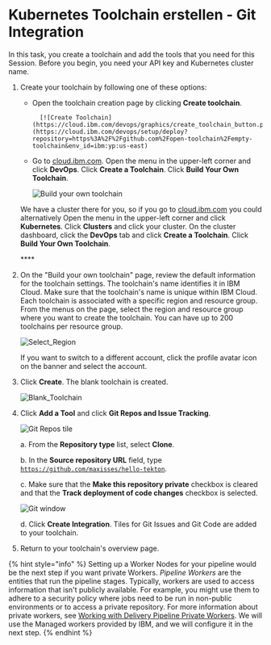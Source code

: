 # Kubernetes Toolchain erstellen - Git Integration



In this task, you create a toolchain and add the tools that you need for this Session. Before you begin, you need your API key and Kubernetes cluster name.

1. Create your toolchain by following one of these options:

   * Open the toolchain creation page by clicking **Create toolchain**.

           [![Create Toolchain](https://cloud.ibm.com/devops/graphics/create_toolchain_button.png)](https://cloud.ibm.com/devops/setup/deploy?repository=https%3A%2F%2Fgithub.com%2Fopen-toolchain%2Fempty-toolchain&env_id=ibm:yp:us-east)

   * Go to [cloud.ibm.com](https://cloud.ibm.com/?cm_mmc=IBMBluemixGarageMethod-_-MethodSite-_-10-19-15::12-31-18-_-ibm-bluemix-website). Open the menu in the upper-left corner and click **DevOps**. Click **Create a Toolchain**. Click **Build Your Own Toolchain**. 

     ![Build your own toolchain](https://www.ibm.com/cloud/architecture/images/tutorials/toolchains/develop-kubernetes-app-using-tekton-delivery-pipelines/Blank_Template.png)



   We have a cluster there for you, so if you go to [cloud.ibm.com](https://cloud.ibm.com/?cm_mmc=IBMBluemixGarageMethod-_-MethodSite-_-10-19-15::12-31-18-_-ibm-bluemix-website) you could alternatively Open the menu in the upper-left corner and click **Kubernetes**. Click **Clusters** and click your cluster. On the cluster dashboard, click the **DevOps** tab and click **Create a Toolchain**. Click **Build Your Own Toolchain**. 

   \*\*\*\*

2. On the "Build your own toolchain" page, review the default information for the toolchain settings. The toolchain's name identifies it in IBM Cloud. Make sure that the toolchain's name is unique within IBM Cloud. Each toolchain is associated with a specific region and resource group. From the menus on the page, select the region and resource group where you want to create the toolchain. You can have up to 200 toolchains per resource group.

   ![Select\_Region](https://www.ibm.com/cloud/architecture/images/tutorials/toolchains/develop-kubernetes-app-using-tekton-delivery-pipelines/Region_Select.png)

   If you want to switch to a different account, click the profile avatar icon on the banner and select the account.

3. Click **Create**. The blank toolchain is created.

   ![Blank\_Toolchain](https://www.ibm.com/cloud/architecture/images/tutorials/toolchains/develop-kubernetes-app-using-tekton-delivery-pipelines/Blank_Toolchain.png)

4. Click **Add a Tool** and click **Git Repos and Issue Tracking**. 

   ![Git Repos tile](https://www.ibm.com/cloud/architecture/images/tutorials/toolchains/develop-kubernetes-app-using-tekton-delivery-pipelines/Add_Tool_Git.png)

   a. From the **Repository type** list, select **Clone**.

   b. In the **Source repository URL** field, type [`https://github.com/maxisses/hello-tekton`](https://github.com/maxisses/hello-tekton.git).

   c. Make sure that the **Make this repository private** checkbox is cleared and that the **Track deployment of code changes** checkbox is selected.

   ![Git window](https://www.ibm.com/cloud/architecture/images/tutorials/toolchains/develop-kubernetes-app-using-tekton-delivery-pipelines/Tekton_Git_Setup.png)

   d. Click **Create Integration**. Tiles for Git Issues and Git Code are added to your toolchain.

5. Return to your toolchain's overview page.

{% hint style="info" %}
Setting up a Worker Nodes for your pipeline would be the next step if you want private Workers. _Pipeline Workers_ are the entities that run the pipeline stages. Typically, workers are used to access information that isn't publicly available. For example, you might use them to adhere to a security policy where jobs need to be run in non-public environments or to access a private repository. For more information about private workers, see [Working with Delivery Pipeline Private Workers](https://cloud.ibm.com/docs/ContinuousDelivery?topic=ContinuousDelivery-private-workers&cm_mmc=IBMBluemixGarageMethod-_-MethodSite-_-10-19-15::12-31-18-_-ContinuousDelivery-private-workers). We will use the Managed workers provided by IBM, and we will configure it in the next step.
{% endhint %}

